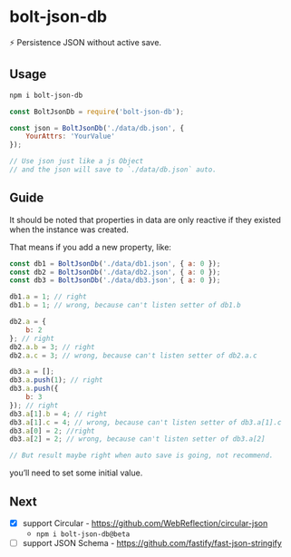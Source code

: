 # bolt-json-db
⚡️ Persistence JSON without active save.

## Usage

```bash
npm i bolt-json-db
```

```js
const BoltJsonDb = require('bolt-json-db');

const json = BoltJsonDb('./data/db.json', {
    YourAttrs: 'YourValue'
});

// Use json just like a js Object
// and the json will save to `./data/db.json` auto.
```

## Guide

It should be noted that properties in data are only reactive if they existed when the instance was created.

That means if you add a new property, like:

```js
const db1 = BoltJsonDb('./data/db1.json', { a: 0 });
const db2 = BoltJsonDb('./data/db2.json', { a: 0 });
const db3 = BoltJsonDb('./data/db3.json', { a: 0 });

db1.a = 1; // right
db1.b = 1; // wrong, because can't listen setter of db1.b

db2.a = {
    b: 2
}; // right
db2.a.b = 3; // right
db2.a.c = 3; // wrong, because can't listen setter of db2.a.c

db3.a = [];
db3.a.push(1); // right
db3.a.push({
    b: 3
}); // right
db3.a[1].b = 4; // right
db3.a[1].c = 4; // wrong, because can't listen setter of db3.a[1].c
db3.a[0] = 2; //right
db3.a[2] = 2; // wrong, because can't listen setter of db3.a[2]

// But result maybe right when auto save is going, not recommend.
```

you’ll need to set some initial value.

## Next

- [x] support Circular - https://github.com/WebReflection/circular-json
    - `npm i bolt-json-db@beta`
- [ ] support JSON Schema - https://github.com/fastify/fast-json-stringify
